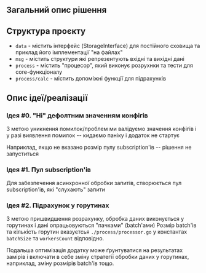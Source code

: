 ## Загальний опис рішення

## Структура проєкту
 
* `data` - містить інтерфейс (StorageInterface) для постійного сховища та приклад його імплементації "на файлах"
* `msg` - містить структури які репрезентують вхідні та вихідні дані 
* `process` - містить "процесор", який виконує розрухнки та тести для core-функціоналу
* `process/calc` - містить допоміжні функції для підрахунків

## Опис ідеї/реалізації

### Ідея #0. "Ні" дефолтним значенням конфігів
З метою уникнення помилок/проблем ми валідуємо значення конфігів і у разі виявлення помилок -- кидаємо паніку і додаток не стартує

Наприклад, якщо не вказано розмір пулу subscription'ів -- рішення не запуститься

### Ідея #1. Пул subscription'ів

Для забезпечення асинхронної обробки запитів, створюється пул subscription'ів, які "слухають" запити    


### Ідея #2. Підрахунок у горутинах

З метою пришвидшення розрахунку, обробка даних виконується у горутинах і дані опрацьовуються "пачками" (batch'ами)
Розмір batch'ів та кількість горутин вказуєтсья ``./process/processor.go`` у константах ``batchSize`` та ``workersCount`` відповідно.


Подальша оптимізація додатку може ґрунтуватися на результатах замірів і включати в себе зміну стратегії обробки даних у горутинах, наприклад, 
зміну розмірів batch'ів тощо.
